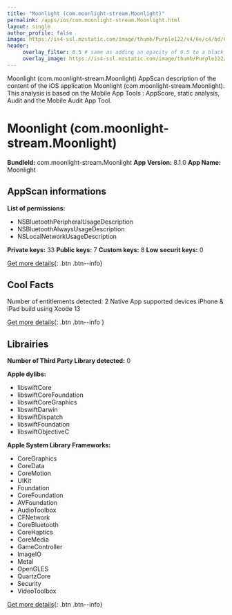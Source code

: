 ```yaml
---
title: "Moonlight (com.moonlight-stream.Moonlight)"
permalink: /apps/ios/com.moonlight-stream.Moonlight.html
layout: single
author_profile: false
image: https://is4-ssl.mzstatic.com/image/thumb/Purple122/v4/6e/c4/bd/6ec4bd5b-7509-9f66-7be6-faf4daef03ca/AppIcon-0-0-1x_U007emarketing-0-0-0-6-0-0-sRGB-0-0-0-GLES2_U002c0-512MB-85-220-0-0.png/512x512bb.jpg
header: 
     overlay_filter: 0.5 # same as adding an opacity of 0.5 to a black background
     overlay_image: https://is4-ssl.mzstatic.com/image/thumb/Purple122/v4/6e/c4/bd/6ec4bd5b-7509-9f66-7be6-faf4daef03ca/AppIcon-0-0-1x_U007emarketing-0-0-0-6-0-0-sRGB-0-0-0-GLES2_U002c0-512MB-85-220-0-0.png/512x512bb.jpg
---
```

Moonlight (com.moonlight-stream.Moonlight) AppScan description of the content of the iOS application Moonlight (com.moonlight-stream.Moonlight). This analysis is based on the Mobile App Tools : AppScore, static analysis, Audit and the Mobile Audit App Tool.

# Moonlight (com.moonlight-stream.Moonlight)

**BundleId:** com.moonlight-stream.Moonlight
**App Version:** 8.1.0
**App Name:** Moonlight


## AppScan informations 

**List of permissions:** 
- NSBluetoothPeripheralUsageDescription
- NSBluetoothAlwaysUsageDescription
- NSLocalNetworkUsageDescription
  
  
**Private keys:** 33
**Public keys:** 7
**Custom keys:** 8
**Low securit keys:** 0
  
[Get more details](/pricing.html){: .btn .btn--info}

## Cool Facts

Number of entitlements detected: 2
Native App
supported devices iPhone & iPad
build using Xcode 13
  
[Get more details](/pricing.html){: .btn .btn--info }

## Librairies 
**Number of Third Party Library detected:** 0


**Apple dylibs:**
- libswiftCore
- libswiftCoreFoundation
- libswiftCoreGraphics
- libswiftDarwin
- libswiftDispatch
- libswiftFoundation
- libswiftObjectiveC


**Apple System Library Frameworks:**
- CoreGraphics
- CoreData
- CoreMotion
- UIKit
- Foundation
- CoreFoundation
- AVFoundation
- AudioToolbox
- CFNetwork
- CoreBluetooth
- CoreHaptics
- CoreMedia
- GameController
- ImageIO
- Metal
- OpenGLES
- QuartzCore
- Security
- VideoToolbox


  
[Get more details](/pricing.html){: .btn .btn--info}

